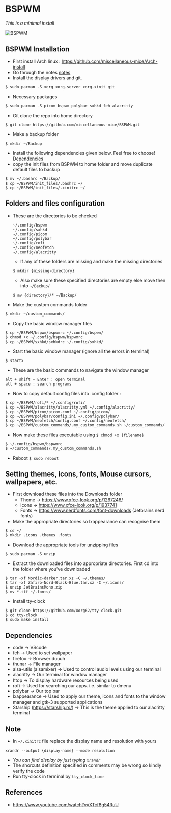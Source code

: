 # BSPWM

*This is a minimal install*

![BSPWM](https://github.com/miscellaneous-mice/BSPWM/assets/79500624/e8b5d078-48cb-4631-b978-6e189cd2554e)


## BSPWM Installation
- First install Arch linux : https://github.com/miscellaneous-mice/Arch-install
- Go through the notes [notes](https://github.com/miscellaneous-mice/BSPWM#note)
- Install the display drivers and git.
```
$ sudo pacman -S xorg xorg-server xorg-xinit git
```
- Necessary packages
```
$ sudo pacman -S picom bspwm polybar sxhkd feh alacritty
```
- Git clone the repo into home directory
```
$ git clone https://github.com/miscellaneous-mice/BSPWM.git
```
- Make a backup folder
```
$ mkdir ~/Backup
```
- Install the following dependencies given below. Feel free to choose! [Dependencies](https://github.com/miscellaneous-mice/BSPWM#dependencies)
- copy the init files from BSPWM to home folder and move duplicate default files to backup
```
$ mv ~/.bashrc ~/Backup/
$ cp ~/BSPWM/init_files/.bashrc ~/
$ cp ~/BSPWM/init_files/.xinitrc ~/
```

## Folders and files configuration

- These are the directories to be checked
  ```
  ~/.config/bspwm
  ~/.config/sxhkd
  ~/.config/picom
  ~/.config/polybar
  ~/.config/rofi
  ~/.config/neofetch
  ~/.config/alacritty
  ```
  - If any of these folders are missing and make the missing directories
  ```
  $ mkdir {missing-directory}
  ```
  - Also make sure these specified directories are empty else move then into ```~/Backup/```
  ```
  $ mv {directory}/* ~/Backup/
  ```
- Make the custom commands folder
```
$ mkdir ~/custom_commands/
```
- Copy the basic window manager files
```
$ cp ~/BSPWM/bspwm/bspwmrc ~/.config/bspwm/
$ chmod +x ~/.config/bspwm/bspwmrc
$ cp ~/BSPWM/sxhkd/sxhkdrc ~/.config/sxhkd/
```
- Start the basic window manager (ignore all the errors in terminal)
```
$ startx
```
- These are the basic commands to navigate the window manager
```
alt + shift + Enter : open terminal
alt + space : search programs
```
- Now to copy default config files into .config folder :
```
$ cp ~/BSPWM/rofi/* ~/.config/rofi/ 
$ cp ~/BSPWM/alacritty/alacritty.yml ~/.config/alacritty/
$ cp ~/BSPWM/picom/picom.conf ~/.config/picom/
$ cp ~/BSPWM/polybar/config.ini ~/.config/polybar/
$ cp ~/BSPWM/neofetch/config.conf ~/.config/neofetch/
$ cp ~/BSPWM/custom_commands/.my_custom_commands.sh ~/custom_commands/
```
- Now make these files executable using ```$ chmod +x {filename}```
```
$ ~/.config/bspwm/bspwmrc
$ ~/custom_commands/.my_custom_commands.sh
```
- Reboot ```$ sudo reboot```

## Setting themes, icons, fonts, Mouse cursors, wallpapers, etc.
- First download these files into the Downloads folder
  - Theme -> https://www.xfce-look.org/p/1267246/
  - Icons -> https://www.xfce-look.org/p/1937741
  - Fonts -> https://www.nerdfonts.com/font-downloads (Jetbrains nerd fonts)
- Make the appropriate directories so lxappearance can recognise them
```
$ cd ~/
$ mkdir .icons .themes .fonts
```
- Download the appropriate tools for unzipping files
```
$ sudo pacman -S unzip
```
- Extract the downloaded files into appropriate directories. First cd into the folder where you've downloaded
```
$ tar -xf Nordic-darker.tar.xz -C ~/.themes/
$ tar -xf Zafiro-Nord-Black-Blue.tar.xz -C ~/.icons/
$ unzip JetBrainsMono.zip
$ mv *.ttf ~/.fonts/
```
- Install tty-clock
```
$ git clone https://github.com/xorg62/tty-clock.git
$ cd tty-clock
$ sudo make install
```

## Dependencies
- code -> VScode
- feh -> Used to set wallpaper
- firefox -> Browser duuuh
- thunar -> File manager
- alsa-utils (alsamixer) -> Used to control audio levels using our terminal
- alacritty -> Our terminal for window manager
- htop -> To display hardware resources being used
- rofi -> Used for searching our apps. i.e. similar to dmenu
- polybar -> Our top bar
- lxappearance -> Used to apply our theme, icons and fonts to the window manager and gtk-3 supported applications
- Starship (https://starship.rs/) -> This is the theme applied to our alacritty terminal

## Note
- In ```~/.xinitrc``` file replace the display name and resolution with yours
```
xrandr --output {display-name} --mode resolution
```
- *You can find display by just typing ```xrandr```*
- The shorcuts definition specified in comments may be wrong so kindly verify the code
- Run tty-clock in terminal by ```tty_clock_time```

## References
- https://www.youtube.com/watch?v=XTcf8g54RuU
